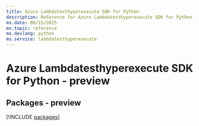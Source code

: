 ```yaml
---
title: Azure Lambdatesthyperexecute SDK for Python
description: Reference for Azure Lambdatesthyperexecute SDK for Python
ms.date: 08/15/2025
ms.topic: reference
ms.devlang: python
ms.service: lambdatesthyperexecute
---
```

# Azure Lambdatesthyperexecute SDK for Python - preview
## Packages - preview
[!INCLUDE [packages](lambdatesthyperexecute-index.md)]